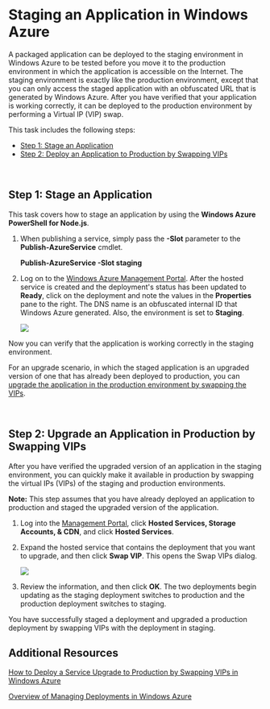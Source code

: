   <properties linkid="dev-nodejs-enablestaging" urlDisplayName="Staging Deployment" headerExpose="" pageTitle="Enable Staging Deployment - Node.js - Develop" metaKeywords="Azure Node.js staging, Azure Node.js application staging, Azure Node.js test environment, Azure Node.js staging environment, Azure Node.js Virtual IP swap, Azure Node.js VIP swap" footerExpose="" metaDescription="Deploy your Windows Azure Node.js application to a staging environment with an obfuscated URL, then use Virtual IP (VIP) swap to move to production." umbracoNaviHide="0" disqusComments="1" />
  <h1>Staging an Application in Windows Azure</h1>
  <p>A packaged application can be deployed to the staging environment in Windows Azure to be tested before you move it to the production environment in which the application is accessible on the Internet. The staging environment is exactly like the production environment, except that you can only access the staged application with an obfuscated URL that is generated by Windows Azure. After you have verified that your application is working correctly, it can be deployed to the production environment by performing a Virtual IP (VIP) swap.</p>
  <p>This task includes the following steps:</p>
  <ul>
    <li>
      <a href="#step1">Step 1: Stage an Application</a>
    </li>
    <li>
      <a href="#step2">Step 2: Deploy an Application to Production by Swapping VIPs</a>
    </li>
  </ul>
  <p> </p>
  <h2 id="step1">Step 1: Stage an Application</h2>
  <p>This task covers how to stage an application by using the <strong>Windows Azure PowerShell for Node.js</strong>.</p>
  <ol>
    <li>
      <p>When publishing a service, simply pass the <strong>-Slot</strong> parameter to the <strong>Publish-AzureService</strong> cmdlet.</p>
      <p>
        <strong>Publish-AzureService -Slot staging</strong>
      </p>
    </li>
    <li>
      <p>Log on to the <a href="http://windows.azure.com" target="_blank">Windows Azure Management Portal</a>. After the hosted service is created and the deployment's status has been updated to <strong>Ready</strong>, click on the deployment and note the values in the <strong>Properties</strong> pane to the right. The DNS name is an obfuscated internal ID that Windows Azure generated. Also, the environment is set to <strong>Staging</strong>.</p>
      <p>
        <img src="../../../DevCenter/Shared/Media/staging-03.png" />
      </p>
    </li>
  </ol>
  <p>Now you can verify that the application is working correctly in the staging environment.</p>
  <p>For an upgrade scenario, in which the staged application is an upgraded version of one that has already been deployed to production, you can <a href="#step2">upgrade the application in the production environment by swapping the VIPs</a>.</p>
  <p> </p>
  <h2 id="step2">Step 2: Upgrade an Application in Production by Swapping VIPs</h2>
  <p>After you have verified the upgraded version of an application in the staging environment, you can quickly make it available in production by swapping the virtual IPs (VIPs) of the staging and production environments.</p>
  <p>
    <strong>Note:</strong> This step assumes that you have already deployed an application to production and staged the upgraded version of the application.</p>
  <ol>
    <li>
      <p>Log into the <a href="http://windows.azure.com" target="_blank">Management Portal</a>, click <strong>Hosted Services, Storage Accounts, &amp; CDN</strong>, and click <strong>Hosted Services</strong>.</p>
    </li>
    <li>
      <p>Expand the hosted service that contains the deployment that you want to upgrade, and then click <strong>Swap VIP</strong>. This opens the Swap VIPs dialog.</p>
      <p>
        <img src="../../../DevCenter/Shared/Media/staging-05.png" />
      </p>
    </li>
    <li>
      <p>Review the information, and then click <strong>OK</strong>. The two deployments begin updating as the staging deployment switches to production and the production deployment switches to staging.</p>
    </li>
  </ol>
  <p>You have successfully staged a deployment and upgraded a production deployment by swapping VIPs with the deployment in staging.</p>
  <h2>Additional Resources</h2>
  <p>
    <a href="http://msdn.microsoft.com/en-us/library/windowsazure/ee517253.aspx">How to Deploy a Service Upgrade to Production by Swapping VIPs in Windows Azure</a>
  </p>
  <p>
    <a href="http://msdn.microsoft.com/en-us/library/windowsazure/hh386336.aspx">Overview of Managing Deployments in Windows Azure</a>
  </p>
